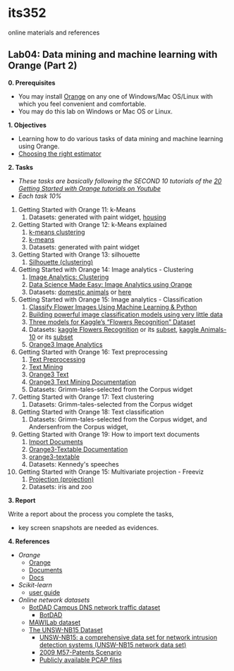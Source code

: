 # its352
online materials and references

## Lab04: Data mining and machine learning with Orange (Part 2)
**0. Prerequisites**

* You may install [Orange](https://orange.biolab.si/) on any one of Windows/Mac OS/Linux with which you feel convenient and comfortable.
* You may do this lab on Windows or Mac OS or Linux.

**1. Objectives**

* Learning how to do various tasks of data mining and machine learning using Orange.
* [Choosing the right estimator](https://scikit-learn.org/stable/tutorial/machine_learning_map/index.html)

**2. Tasks**

* *These tasks are basically following the SECOND 10 tutorials of the [20 Getting Started with Orange tutorials on Youtube](https://www.youtube.com/watch?v=HXjnDIgGDuI&list=PLmNPvQr9Tf-ZSDLwOzxpvY-HrE0yv-8Fy)*
* *Each task 10%*

1. Getting Started with Orange 11: k-Means
   1. Datasets: generated with paint widget, [housing](https://archive.ics.uci.edu/ml/machine-learning-databases/housing/)
2. Getting Started with Orange 12: k-Means explained
   1. [k-means clustering](https://en.wikipedia.org/wiki/K-means_clustering)
   2. [k-means](https://scikit-learn.org/stable/modules/clustering.html#k-means)
   3. Datasets: generated with paint widget
3. Getting Started with Orange 13: silhouette
   1. [Silhouette (clustering)](https://en.wikipedia.org/wiki/Silhouette_(clustering))
4. Getting Started with Orange 14: Image analytics - Clustering
   1. [Image Analytics: Clustering](https://orange.biolab.si/blog/2017/04/03/image-analytics-clustering/)
   2. [Data Science Made Easy: Image Analytics using Orange](https://towardsdatascience.com/data-science-made-easy-image-analytics-using-orange-ad4af375ca7a)
   3. Datasets: [domestic animals](./datasets/domestic-animals.zip) or [here](https://github.com/ajdapretnar/datasets/tree/master/images)
5. Getting Started with Orange 15: Image analytics - Classification
   1. [Classify Flower Images Using Machine Learning & Python](https://medium.com/@randerson112358/classify-flower-images-using-machine-learning-python-549c98173ca4)
   2. [Building powerful image classification models using very little data](https://blog.keras.io/building-powerful-image-classification-models-using-very-little-data.html)
   3. [Three models for Kaggle’s “Flowers Recognition” Dataset](https://medium.com/@rockyxu399/three-models-for-kaggles-flowers-recognition-dataset-bc2ff732cf4e)
   4. Datasets: [kaggle Flowers Recognition](https://www.kaggle.com/alxmamaev/flowers-recognition) or its [subset](./datasets/flowers.7z), [kaggle Animals-10](https://www.kaggle.com/alessiocorrado99/animals10) or its [subset](./datasets/animals10.7z)
   5. [Orange3 Image Analytics](https://github.com/biolab/orange3-imageanalytics)
6. Getting Started with Orange 16: Text preprocessing
   1. [Text Preprocessing](https://orange.biolab.si/blog/2017/06/19/text-preprocessing/)
   2. [Text Mining](https://orange3-text.readthedocs.io/en/latest/index.html)
   3. [Orange3 Text](https://github.com/biolab/orange3-text)
   4. [Orange3 Text Mining Documentation](https://readthedocs.org/projects/orange3-text/downloads/pdf/latest/)
   5. Datasets: Grimm-tales-selected from the Corpus widget
7. Getting Started with Orange 17: Text clustering
   1. Datasets: Grimm-tales-selected from the Corpus widget
8. Getting Started with Orange 18: Text classification
   1. Datasets: Grimm-tales-selected from the Corpus widget, and Andersenfrom the Corpus widget, 
9.  Getting Started with Orange 19: How to import text documents
    1.  [Import Documents](https://orange3-text.readthedocs.io/en/latest/widgets/importdocuments.html)
    2.  [Orange3-Textable Documentation](https://readthedocs.org/projects/orange3-textable/downloads/pdf/latest/)
    3.  [orange3-textable](https://github.com/axanthos/orange3-textable)
    4.  Datasets: Kennedy's speeches
10. Getting Started with Orange 15: Multivariate projection - Freeviz
    1.  [Projection (projection)](https://orange-data-mining-library.readthedocs.io/en/latest/reference/projection.html)
    2.  Datasets: iris and zoo


**3. Report**

Write a report about the process you complete the tasks, 
* key screen snapshots are needed as evidences.


**4. References**

* _Orange_
  * [Orange](https://orange.biolab.si/)
  * [Documents](https://orange-data-mining-library.readthedocs.io/en/latest)
  * [Docs](https://orange.biolab.si/docs/)
* _Scikit-learn_
  * [user guide](https://scikit-learn.org/stable/user_guide.html)
* _Online network datasets_
  * [BotDAD Campus DNS network traffic dataset](https://data.mendeley.com/datasets/zh3wnddzxy/2)
    * [BotDAD](https://github.com/mannirulz/BotDAD)
  * [MAWILab dataset](http://www.fukuda-lab.org/mawilab/index.html)
  * [The UNSW-NB15 Dataset](https://www.unsw.adfa.edu.au/unsw-canberra-cyber/cybersecurity/ADFA-NB15-Datasets/)
    * [UNSW-NB15: a comprehensive data set for network intrusion detection systems (UNSW-NB15 network data set)](https://ieeexplore.ieee.org/document/7348942)
    * [2009 M57-Patents Scenario](https://digitalcorpora.org/corpora/scenarios/m57-patents-scenario)
    * [Publicly available PCAP files](https://www.netresec.com/index.ashx?page=PcapFiles)